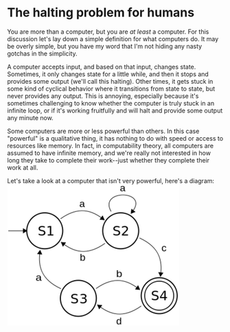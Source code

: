 # The halting problem for humans

You are more than a computer, but you are _at least_ a computer.
For this discussion let's lay down a simple definition for what computers do.
It may be overly simple, but you have my word that I'm not hiding any nasty gotchas in the simplicity.

A computer accepts input, and based on that input, changes state.
Sometimes, it only changes state for a little while, and then it stops and provides some output (we'll call this halting).
Other times, it gets stuck in some kind of cyclical behavior where it transitions from state to state, but never provides any output.
This is annoying, especially because it's sometimes challenging to know whether the computer is truly stuck in an infinite loop, or if it's working fruitfully and will halt and provide some output any minute now.

Some computers are more or less powerful than others.
In this case "powerful" is a qualitative thing, it has nothing to do with speed or access to resources like memory.
In fact, in computability theory, all computers are assumed to have infinite memory, and we're really not interested in how long they take to complete their work--just whether they complete their work at all.

Let's take a look at a computer that isn't very powerful, here's a diagram:
![A finite state machine](fsm.png)

